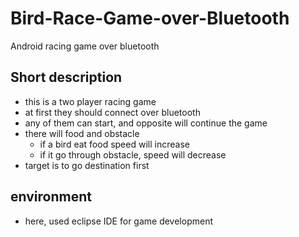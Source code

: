# Bird-Race-Game-over-Bluetooth
Android racing game over bluetooth

## Short description
* this is a two player racing game
* at first they should connect over bluetooth
* any of them can start, and opposite will continue the game
* there will food and obstacle
  * if a bird eat food speed will increase
  * if it go through obstacle, speed will decrease
* target is to go destination first


## environment
* here, used eclipse IDE for game development

